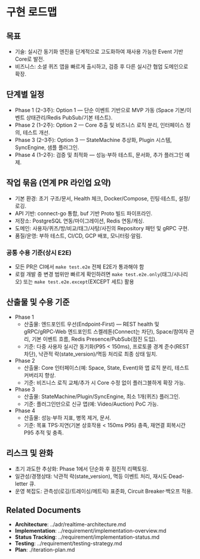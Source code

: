 # 구현 로드맵

## 목표
- 기술: 실시간 동기화 엔진을 단계적으로 고도화하여 재사용 가능한 Event 기반 Core로 발전.
- 비즈니스: 소셜 퀴즈 앱을 빠르게 출시하고, 검증 후 다른 실시간 협업 도메인으로 확장.

## 단계별 일정
- Phase 1 (2–3주): Option 1 — 단순 이벤트 기반으로 MVP 가동 (Space 기본/이벤트 상태관리/Redis PubSub/기본 테스트).
- Phase 2 (1–2주): Option 2 — Core 추출 및 비즈니스 로직 분리, 인터페이스 정의, 테스트 개선.
- Phase 3 (2–3주): Option 3 — StateMachine 추상화, Plugin 시스템, SyncEngine, 샘플 플러그인.
- Phase 4 (1–2주): 검증 및 최적화 — 성능·부하 테스트, 문서화, 추가 플러그인 예제.

## 작업 묶음 (연계 PR 라인업 요약)
- 기본 환경: 초기 구조/문서, Health 체크, Docker/Compose, 린팅·테스트, 설정/로깅.
- API 기반: connect-go 통합, buf 기반 Proto 빌드 파이프라인.
- 저장소: PostgreSQL 연동/마이그레이션, Redis 연동/캐싱.
- 도메인: 사용자/퀴즈/방/비교/태그/사탕/사진의 Repository 패턴 및 gRPC 구현.
- 품질/운영: 부하 테스트, CI/CD, GCP 배포, 모니터링·알림.

### 공통 수용 기준(상시 E2E)
- 모든 PR은 CI에서 `make test.e2e` 전체 E2E가 통과해야 함
- 로컬 개발 중 변경 범위만 빠르게 확인하려면 `make test.e2e.only`(태그/시나리오) 또는 `make test.e2e.except`(EXCEPT 세트) 활용

## 산출물 및 수용 기준
- Phase 1
  - 산출물: 엔드포인트 우선(Endpoint‑First) — REST health 및 gRPC/gRPC‑Web 엔드포인트 스켈레톤(Connect는 차단), Space/참여자 관리, 기본 이벤트 흐름, Redis Presence/PubSub(점진 도입).
  - 기준: 다중 사용자 실시간 동기화(P95 < 150ms), 프로토콜 경계 준수(REST 차단), 낙관적 락(state_version)/멱등 처리로 최종 상태 일치.
- Phase 2
  - 산출물: Core 인터페이스(예: Space, State, Event)와 앱 로직 분리, 테스트 커버리지 향상.
  - 기준: 비즈니스 로직 교체/추가 시 Core 수정 없이 플러그블하게 확장 가능.
- Phase 3
  - 산출물: StateMachine/Plugin/SyncEngine, 최소 1개(퀴즈) 플러그인.
  - 기준: 플러그인만으로 신규 앱(예: Video/Auction) PoC 가능.
- Phase 4
  - 산출물: 성능·부하 지표, 병목 제거, 문서.
  - 기준: 목표 TPS·지연(기본 상호작용 < 150ms P95) 충족, 재연결 회복시간 P95 추적 및 충족.

## 리스크 및 완화
- 초기 과도한 추상화: Phase 1에서 단순화 후 점진적 리팩토링.
- 일관성/경쟁상태: 낙관적 락(state_version), 멱등 이벤트 처리, 재시도·Dead-letter 큐.
- 운영 복잡도: 관측성(로깅/트레이싱/메트릭) 표준화, Circuit Breaker·백오프 적용.

## Related Documents
- **Architecture**: ../adr/realtime-architecture.md
- **Implementation**: ../requirement/implementation-overview.md
- **Status Tracking**: ../requirement/implementation-status.md
- **Testing**: ../requirement/testing-strategy.md
- **Plan**: ./iteration-plan.md
